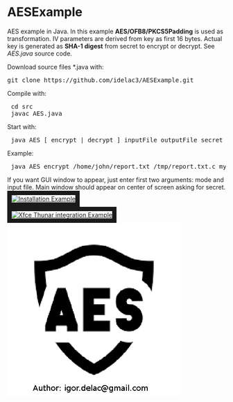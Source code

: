 # AESExample

AES example in Java. In this example <B>AES/OFB8/PKCS5Padding</B> is used as transformation. IV parameters are derived from key as first 16 bytes. Actual key is generated as <B>SHA-1 digest</B> from secret to encrypt or decrypt. See <I>AES.java</I> source code. 

Download source files *.java with:
<PRE>
git clone https://github.com/idelac3/AESExample.git
</PRE>
Compile with:
<PRE>
 cd src
 javac AES.java
</PRE>
Start with:
<PRE>
 java AES [ encrypt | decrypt ] inputFile outputFile secret
</PRE>
Example:
<PRE>
 java AES encrypt /home/john/report.txt /tmp/report.txt.c mysecret123 
</PRE>
If you want GUI window to appear, just enter first two arguments: mode and input file. Main window should appear on center of screen asking for secret.
<BR>
<a href="http://www.youtube.com/watch?feature=player_embedded&v=F_qGHkNohAc
" target="_blank"><img src="http://img.youtube.com/vi/F_qGHkNohAc/0.jpg" 
alt="Installation Example" width="800" height="600" border="10" /></a>
<BR>
<a href="http://www.youtube.com/watch?feature=player_embedded&v=Yp0JzcDz_Y78
" target="_blank"><img src="http://img.youtube.com/vi/p0JzcDz_Y78/0.jpg" 
alt="Xfce Thunar integration Example" width="800" height="600" border="10" /></a>
<BR>
![aes](aes.gif)